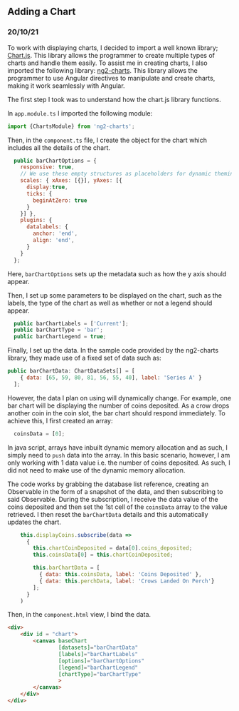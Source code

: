 ## Adding a Chart
### 20/10/21

To work with displaying charts, I decided to import a well known library; [Chart.js](https://www.chartjs.org/). This library allows the programmer to create multiple types of charts and handle them easily. To assist me in creating charts, I also imported the following library: [ng2-charts](https://valor-software.com/ng2-charts/#/BarChart). This library allows the programmer to use Angular directives to manipulate and create charts, making it work seamlessly with Angular. 

The first step I took was to understand how the chart.js library functions. 

In `app.module.ts` I imported the following module: 

```js
import {ChartsModule} from 'ng2-charts';
```

Then, in the `component.ts` file, I create the object for the chart which includes all the details of the chart. 

```js
  public barChartOptions = {
    responsive: true,
    // We use these empty structures as placeholders for dynamic theming.
    scales: { xAxes: [{}], yAxes: [{
      display:true,
      ticks: {
        beginAtZero: true
      }
    }] },
    plugins: {
      datalabels: {
        anchor: 'end',
        align: 'end',
      }
    }
  };
```

Here, `barChartOptions` sets up the metadata such as how the y axis should appear. 

Then, I set up some parameters to be displayed on the chart, such as the labels, the type of the chart as well as whether or not a legend should appear. 
```js
  public barChartLabels = ['Current'];
  public barChartType = 'bar';
  public barChartLegend = true;
```

Finally, I set up the data. In the sample code provided by the ng2-charts library, they made use of a fixed set of data such as:
```js
public barChartData: ChartDataSets[] = [
    { data: [65, 59, 80, 81, 56, 55, 40], label: 'Series A' }
  ];
```

However, the data I plan on using will dynamically change. For example, one bar chart will be displaying the number of coins deposited. As a crow drops another coin in the coin slot, the bar chart should respond immediately. To achieve this, I first created an array:
```js
  coinsData = [0];
```
In java script, arrays have inbuilt dynamic memory allocation and as such, I simply need to `push` data into the array. In this basic scenario, however, I am only working with 1 data value i.e. the number of coins deposited. As such, I did not need to make use of the dynamic memory allocation. 

The code works by grabbing the database list reference, creating an Observable in the form of a snapshot of the data, and then subscribing to said Observable. During the subscription, I receive the data value of the coins deposited and then set the 1st cell of the `coinsData` array to the value retrieved. I then reset the `barChartData` details and this automatically updates the chart. 

```js
    this.displayCoins.subscribe(data =>
      {
        this.chartCoinDeposited = data[0].coins_deposited;
        this.coinsData[0] = this.chartCoinDeposited;

        this.barChartData = [
          { data: this.coinsData, label: 'Coins Deposited' },
          { data: this.perchData, label: 'Crows Landed On Perch'}
        ];
      }
    )
```

Then, in the `component.html` view, I bind the data. 

```html
<div>
    <div id = "chart">
        <canvas baseChart
                [datasets]="barChartData"
                [labels]="barChartLabels"
                [options]="barChartOptions"
                [legend]="barChartLegend"
                [chartType]="barChartType"
                >
        </canvas>
    </div>
</div>
```
